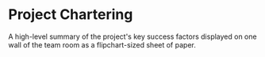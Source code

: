 # Project Chartering


A high-level summary of the project's key success factors displayed on
one wall of the team room as a flipchart-sized sheet of paper.

